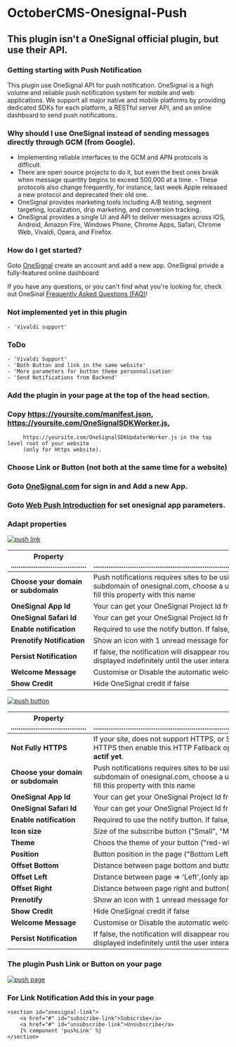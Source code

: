 # OctoberCMS-Onesignal-Push

## This plugin isn't a OneSignal official plugin, but use their API.

### Getting starting with Push Notification

This plugin use OneSignal API for push notification.
OneSignal is a high volume and reliable push notification system for mobile and web applications. We support all major native and mobile platforms by providing dedicated SDKs for each platform, a RESTful server API, and an online dashboard to send push notifications.

### Why should I use OneSignal instead of sending messages directly through GCM (from Google).
- Implementing reliable interfaces to the GCM and APN protocols is difficult. 
- There are open source projects to do it, but even the best ones break when message quantity begins to exceed 500,000 at a time. - These protocols also change frequently, for instance, last week Apple released a new protocol and deprecated their old one.
- OneSignal provides marketing tools including A/B testing, segment targeting, localization, drip marketing, and conversion tracking.
- OneSignal provides a single UI and API to deliver messages across iOS, Android, Amazon Fire, Windows Phone, Chrome Apps, Safari, Chrome Web, Vivaldi, Opera, and Firefox.

### How do I get started? 
Goto [OneSignal](https://onesignal.com) create an account and add a new app.
OneSignal privide a fully-featured online dashboard

If you have any questions, or you can't find what you're looking for, check out OneSinal [Frequently Asked Questions (FAQ)](http://documentation.onesignal.com/docs/frequently-asked-questions)!

### Not implemented yet in this plugin
```
- 'Vivaldi support'
```

### ToDo
```
- 'Vivaldi Support'
- 'Both Button and link in the same website'
- 'More parameters for button theme personnalisation'
- 'Send Notifications from Backend'
```





### Add the plugin in your page at the top of the head section.
### Copy https://yoursite.com/manifest.json, https://yoursite.com/OneSignalSDKWorker.js, 
         https://yoursite.com/OneSignalSDKUpdaterWorker.js in the top level root of your website 
         (only for Https website).
### Choose Link or Button (not both at the same time for a website)
### Goto [OneSignal.com](http://onesignal.com) for sign in and Add a new App.
### Goto [Web Push Introduction](https://https://documentation.onesignal.com/docs/what-is-website-push) for set onesignal app parameters.


### Adapt properties

[![push link](http://img.ctrlv.in/img/17/02/15/58a4bc7a04c17.png)](http://ctrlv.in/925735)


|  Property  ........................................ | Description  ...................................................................................................................................................................... |
| --- | --- |
| **Choose your domain or subdomain** | Push notifications requires sites to be using HTTPS, non-HTTPS websites must use a subdomain of onesignal.com, choose a unique subdomain in OneSignal configuration API and fill this property with this name|
| **OneSignal App Id** | Your can get your OneSignal Project Id from "onesignal.com" |
| **OneSignal Safari Id** | Your can get your OneSignal Project Id from "onesignal.com" |
| **Enable notification** | Required to use the notify button. If false, no notification displaying |
| **Prenotify Notification** | Show an icon with 1 unread message for first-time site visitors |
| **Persist Notification** | If false, the notification will disappear roughly after 20 seconds. If true, the notification will be displayed indefinitely until the user interacts with notification (dismisses it or clicks it) |
| **Welcome Message** | Customise or Disable the automatic welcome notification |
| **Show Credit** | Hide OneSignal credit if false |


[![push button](http://img.ctrlv.in/img/17/02/15/58a4baa3ab223.png)](http://ctrlv.in/925730)

|  Property  ........................................ | Description  ...................................................................................................................................................................... |
| --- | --- |
| **Not Fully HTTPS** | If your site, does not support HTTPS, or Serves some pages over HTTP and other pages over HTTPS then enable this HTTP Fallback option. Otherwise leave this option unchecked! **Not actif yet**. |
| **Choose your domain or subdomain** | Push notifications requires sites to be using HTTPS, non-HTTPS websites must use a subdomain of onesignal.com, choose a unique subdomain in OneSignal configuration API and fill this property with this name|
| **OneSignal App Id** | Your can get your OneSignal Project Id from "onesignal.com" |
| **OneSignal Safari Id** | Your can get your OneSignal Project Id from "onesignal.com" |
| **Enable notification** | Required to use the notify button. If false, no notification displaying |
| **Icon size** | Size of the subscribe button ("Small", "Medium", or "Large") |
| **Theme** | Choos the theme of your button ("red-white" or "white-red") |
| **Position** | Button position in the page ("Bottom Left" or "Bottom Right") |
| **Offset Bottom** | Distance between page bottom and button |
| **Offset Left** | Distance between page    => 'Left',(only applied if bottom-left), |
| **Offset Right** | Distance between page right and button(only applied if bottom-right) |
| **Prenotify** | Show an icon with 1 unread message for first-time site visitors |
| **Show Credit** | Hide OneSignal credit if false |
| **Welcome Message** | Customise or Disable the automatic welcome notification |
| **Persist Notification** | If false, the notification will disappear roughly after 20 seconds. If true, the notification will be displayed indefinitely until the user interacts with notification (dismisses it or clicks it) |



### The plugin Push Link or Button on your page

[![push page](http://img.ctrlv.in/img/16/04/27/5720abb7dd59e.png)](http://ctrlv.in/744669)

### For Link Notification Add this in your page

```
<section id="onesignal-link">
    <a href="#" id="subscribe-link">Subscribe</a>
    <a href="#" id="unsubscribe-link">Unsubscribe</a>
    {% component 'pushLink' %}
</section>
```
